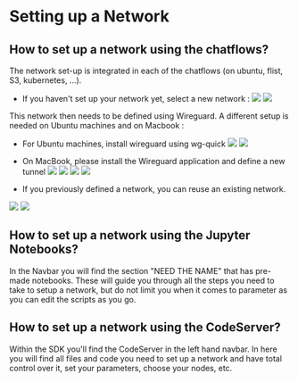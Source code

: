 # Setting up a Network
## How to set up a network using the chatflows?

The network set-up is integrated in each of the chatflows (on ubuntu, flist, S3, kubernetes, ...). 

- If you haven't set up your network yet, select a new network : 
![](images/chatflow_ubuntu5.png)
![](images/chatflow_ubuntu6.png)

This network then needs to be defined using Wireguard. 
A different setup is needed on Ubuntu machines and on Macbook : 
- For Ubuntu machines, install wireguard using wg-quick
![](images/chatflow_ubuntu9.png)
![](images/chatflow_ubuntu10.png)

- On MacBook, please install the Wireguard application and define a new tunnel 
![](images/chatflow_ubuntu11.png)
![](images/chatflow_ubuntu12.png)
![](images/chatflow_ubuntu13.png)
![](images/chatflow_ubuntu14.png)

- If you previously defined a network, you can reuse an existing network.

![](images/kubernetes_chatflow6.png)
![](images/kubernetes_chatflow7.png)


## How to set up a network using the Jupyter Notebooks?
In the Navbar you will find the section "NEED THE NAME" that has pre-made notebooks. These will guide you through all the steps you need to take to setup a network, but do not limit you when it comes to parameter as you can edit the scripts as you go.

## How to set up a network using the CodeServer?
Within the SDK you'll find the CodeServer in the left hand navbar.
In here you will find all files and code you need to set up a network and have total control over it, set your parameters, choose your nodes, etc.


